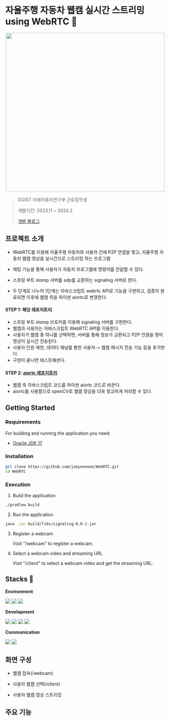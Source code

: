 # 자율주행 자동차 웹캠 실시간 스트리밍 using WebRTC :car:

<div align=center>
  <img src="https://github.com/jaeyeoneee/WebRTC/assets/109527136/027af870-6779-426b-8483-9948df6cb967" width="500">
</div>

> DGIST 미래자동차연구부 근로장학생
>
> 개발기간: 2023.11 ~ 2024.2
>
> [개발 블로그](https://velog.io/@jaeyeoneee/WebRTC%EB%A1%9C-%EC%9B%B9%EC%BA%A0-%EC%98%81%EC%83%81-%EC%8B%A4%EC%8B%9C%EA%B0%84-%EC%A0%84%EC%86%A1%ED%95%98%EA%B8%B0-WebRTC%EB%9E%80)


## 프로젝트 소개
* WebRTC를 이용해 자율주행 자동차와 사용자 간에 P2P 연결을 맺고, 자율주행 자동차 웹캠 영상을 실시간으로 스트리밍 하는 프로그램

* 채팅 기능을 통해 사용자가 자동차 프로그램에 명령어를 전달할 수 있다.
* 스프링 부트 stomp 서버를 sdp를 교환하는 signaling 서버로 한다.
* 두 단계로 나누어 1단계는 자바스크립트 webrtc API로 기능을 구현하고, 검증이 완료되면 이후에 웹캠 측을 파이썬 aiortc로 변경한다.

#### STEP 1: 해당 레포지토리
 * 스프링 부트 stomp 브로커를 이용해 signaling 서버를 구현한다.
 * 웹캠과 사용자는 자바스크립트 WebRTC API를 이용한다.
 * 사용자가 웹캠 중 하나를 선택하면, 서버를 통해 정보가 교환되고 P2P 연결을 맺어 영상이 실시간 전송된다.
 * 사용자 인원 제한, 데이터 채널를 통한 사용자-> 웹캠 메시지 전송 기능 등을 추가한다.
 * 구현이 끝나면 테스트해본다.

#### STEP 2:  [aiortc 레포지토리](https://github.com/jaeyeoneee/WebRTC-aiortc)
 * 웹캠 측 자바스크립트 코드를 파이썬 aiortc 코드로 바꾼다.
 * aiortc를 사용함으로 openCV로 웹캠 영상을 더욱 정교하게 처리할 수 있다.

##  Getting Started
### Requirements
For building and running the application you need:
* [Oracle JDK 17](https://www.oracle.com/java/technologies/downloads/#java17)

### Installation
```bash
git clone https://github.com/jaeyeoneee/WebRTC.git
cd WebRTC
```

### Execution
1. Build the application
```bash
./gradlew build
```

2. Run the application
```bash
java -jar build/libs/signaling-0.0.1.jar
```
3. Register a webcam

   
    Visit "/webcam" to register a webcam.

4. Select a webcam video and streaming URL

    
    Visit "/client" to select a webcam video and get the streaming URL.

## Stacks :book:
**Environment**
<p>
  <span><img src="https://img.shields.io/badge/intellijidea-000000?style=for-the-badge&logo=intellijidea&logoColor=white"></span>
  <span><img src="https://img.shields.io/badge/Git-F05032?style=for-the-badge&logo=Git&logoColor=white"></span>
  <span><img src="https://img.shields.io/badge/GitHub-181717?style=for-the-badge&logo=GitHub&logoColor=white"></span>
</p>


**Development**
<p>
  <span><img src="https://img.shields.io/badge/JAVA-437291?style=for-the-badge&logoColor=white"></span>
  <span><img src="https://img.shields.io/badge/javascript-F7DF1E?style=for-the-badge&logo=javascript&logoColor=white"></span>
  <span><img src="https://img.shields.io/badge/WebRTC-333333?style=for-the-badge&logo=WebRTC&logoColor=white"></span>
  <span><img src="https://img.shields.io/badge/Spring Boot-6DB33F?style=for-the-badge&logo=Spring Boot&logoColor=white"></span>
</p>

**Communication**
<p>
  <span><img src="https://img.shields.io/badge/notion-000000?style=for-the-badge&logo=notion&logoColor=white"></span>
  <span><img src="https://img.shields.io/badge/Flow%20Team-9600F8?style=for-the-badge&link=https://flow.team/kr/index"></span>
</p>

## 화면 구성
* 웹캠 접속(/webcam)

* 사용자 웹캠 선택(/client)
* 사용자 웹캠 영상 스트리밍
## 주요 기능

